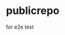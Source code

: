 # publicrepo
for e2e test






































































































































































































































































































































































































































































































































































